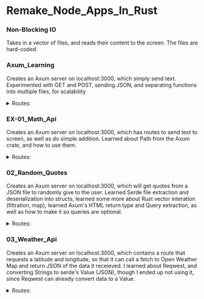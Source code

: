 # Remake_Node_Apps_In_Rust

### Non-Blocking IO
Takes in a vector of files, and reads their content to the screen. The files are hard-coded.

### Axum_Learning
Creates an Axum server on localhost:3000, which simply send text. Experimented with GET and POST, sending JSON, and separating functions into multiple files, for scalability <br>
<details>
<summary>Routes:</summary>
<br>
  GET <br>
  <b>'/':</b> Sends text to screen.<br>
  <b>'/about':</b> Sends text to screen.<br>
  <b>'/contact':</b> Sends text to screen.<br>
  <b>'/products':</b> Sends text to screen.<br>
  POST<br>
  <b>'/about/:num':</b> Sends JSON containing 'num'
  <b>'/products':</b> Sends text to screen.<br>
</details>

### EX-01_Math_Api
Creates an Axum server on localhost:3000, which has routes to send text to screen, as well as do simple addition. Learned about Path from the Axum crate, and how to use them. <br>
<details>
  <summary>Routes:</summary>
  <br>
  GET <br>
  <b>'/':</b> Sends text to screen. <br>
  <b>'/about':</b> Sends text to screen. <br>
  <b>'/add/:a/:b':</b> Takes a and b as i32, and adds them, sending the result to the screen.<br>
</details>

### 02_Random_Quotes
Creates an Axum server on localhost:3000, which will get quotes from a JSON file to randomly give to the user. Learned Serde file extraction and deserialization into structs, learned some more about Rust vector interation (filtration, map), learned Axum's HTML return type and Query extraction, as well as how to make it so queries are optional. 
<br>
<details>
  <summary>Routes:</summary>
  <br>
  GET <br>
  <b>'/quotes':</b> Sends a HTML table of a quote. <br>
  <b>'/quotes?author=[name]&word=[word]':</b> Quotes route contains optional query parameters to allow a user to get quotes from a specific author (case insensitive) or containing a specific word (also case insensitive). The user can use both, one, or none of these.
  <b>'/quotes/:n':</b> Sends n number of quotes to the user, in an HTML table.
</details>

### 03_Weather_Api
Creates an Axum server on localhost:3000, which contains a route that requests a latitude and longitude, so that it can call a fetch to Open Weather Map and return JSON of the data it receieved. I learned about Reqwest, and converting Strings to serde's Value (JSON), though I ended up not using it, since Reqwest can already convert data to a Value.
<br>
<details>
  <summary>Routes:</summary>
  <br>
  GET <br>
  <b>'/myweather/:lat/:long'</b> Takes in a latitude and Longitude, as a whole or decimal number, and returns with OpenWeatherMap data for that latitude and Longitude.
</details>